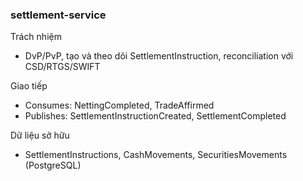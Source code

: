 ### settlement-service

Trách nhiệm
- DvP/PvP, tạo và theo dõi SettlementInstruction, reconciliation với CSD/RTGS/SWIFT

Giao tiếp
- Consumes: NettingCompleted, TradeAffirmed
- Publishes: SettlementInstructionCreated, SettlementCompleted

Dữ liệu sở hữu
- SettlementInstructions, CashMovements, SecuritiesMovements (PostgreSQL)



